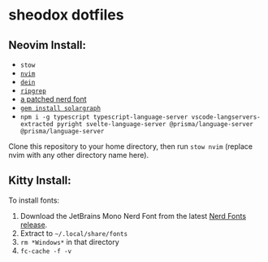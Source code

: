 # sheodox dotfiles

## Neovim Install:
* `stow`
* [`nvim`](https://neovim.io/)
* [`dein`](https://github.com/Shougo/dein.vim)
* [`ripgrep`](https://github.com/BurntSushi/ripgrep)
* [a patched nerd font](https://github.com/ryanoasis/nerd-fonts#font-installation)
* [`gem install solargraph`](https://github.com/castwide/solargraph)
* `npm i -g typescript typescript-language-server vscode-langservers-extracted pyright svelte-language-server @prisma/language-server @prisma/language-server`

Clone this repository to your home directory, then run `stow nvim` (replace nvim with any other directory name here).

## Kitty Install:

To install fonts:
1. Download the JetBrains Mono Nerd Font from the latest [Nerd Fonts release](https://github.com/ryanoasis/nerd-fonts/releases/latest).
2. Extract to `~/.local/share/fonts`
3. `rm *Windows*` in that directory
4. `fc-cache -f -v`
